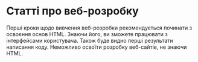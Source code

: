 <h1 id="web-development-articles" class="text-2xl text-secondary uppercase font-extrabold"> Статті про веб-розробку</h1>

<p>Перші кроки щодо вивчення веб-розробки рекомендується починати з освоєння основ HTML. Знаючи його, ви зможете працювати з інтерфейсами користувача. Також буде видно перші результати написання коду. Неможливо освоїти розробку веб-сайтів, не знаючи HTML.</p>
